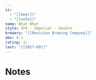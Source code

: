 ```yaml
---
is:
  - "[[beer]]"
  - "[[note]]"
name: What What
style: IPA - Imperial - Double
brewery: "[[Revision Brewing Company]]"
abv: 9.1
rating: 👍
last: "[[2017-09]]"
---
```

# Notes

